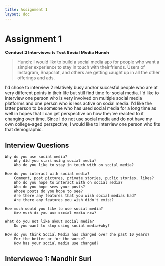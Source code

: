 ```yaml
---
title: Assignment 1
layout: doc
---
```


# Assignment 1

**Conduct 2 Interviews to Test Social Media Hunch**

> Hunch: I would like to build a social media app for people who want a simpler experience to stay in touch with their friends. Users of Instagram, Snapchat, and others are getting caught up in all the other offerings and ads.

I'd chose to interview 2 relatively busy and/or succesful people who are at very different points in their life but still find time for social media. I'd like to interview one person who is very involved on multiple social media platforms and one person who is less active on social media. I'd like the latter person to be someone who has used social media for a long time as well in hopes that I can get perspective on how they've reacted to it changing over time. Since I do not use social media and do not have my own college-aged perspective, I would like to interview one person who fits that demographic.

## Interview Questions

    Why do you use social media?
        Why did you start using social media?
        Who do you like to stay in touch with on social media?

    How do you interact with social media?
        Comment, post pictures, private stories, public stories, likes?
        Who do you hope to interact with on social media?
        Who do you hope sees your posts?
        Whose posts do you hope to see?
        Are there any features that you wish social medias had?
        Are there any features you wish didn't exist?

    How much would you like to use social media?
        How much do you use social media now?

    What do you not like about social media?
        Do you want to stop using social media+why?

    How do you think Social Media has changed over the past 10 years?
        For the better or for the worse?
        How has your social media use changed?

## Interviewee 1: Mandhir Suri
